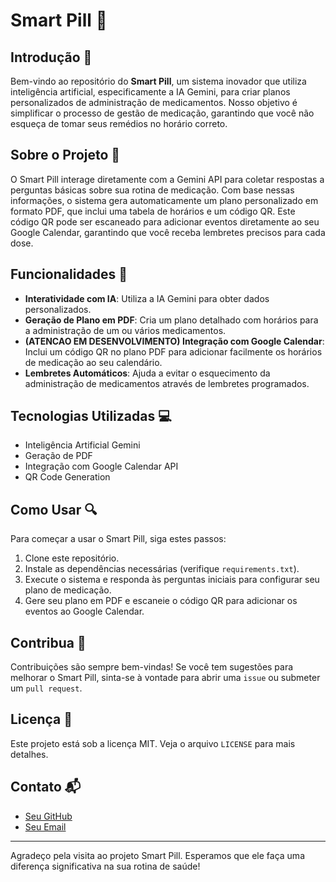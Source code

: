 # Smart Pill 🚀

## Introdução 📘
Bem-vindo ao repositório do **Smart Pill**, um sistema inovador que utiliza inteligência artificial, especificamente a IA Gemini, para criar planos personalizados de administração de medicamentos. Nosso objetivo é simplificar o processo de gestão de medicação, garantindo que você não esqueça de tomar seus remédios no horário correto.

## Sobre o Projeto 🧠
O Smart Pill interage diretamente com a Gemini API para coletar respostas a perguntas básicas sobre sua rotina de medicação. Com base nessas informações, o sistema gera automaticamente um plano personalizado em formato PDF, que inclui uma tabela de horários e um código QR. Este código QR pode ser escaneado para adicionar eventos diretamente ao seu Google Calendar, garantindo que você receba lembretes precisos para cada dose.

## Funcionalidades 🌟
- **Interatividade com IA**: Utiliza a IA Gemini para obter dados personalizados.
- **Geração de Plano em PDF**: Cria um plano detalhado com horários para a administração de um ou vários medicamentos.
- **(ATENCAO EM DESENVOLVIMENTO) Integração com Google Calendar**: Inclui um código QR no plano PDF para adicionar facilmente os horários de medicação ao seu calendário.
- **Lembretes Automáticos**: Ajuda a evitar o esquecimento da administração de medicamentos através de lembretes programados.

## Tecnologias Utilizadas 💻
- Inteligência Artificial Gemini
- Geração de PDF
- Integração com Google Calendar API
- QR Code Generation

## Como Usar 🔍
Para começar a usar o Smart Pill, siga estes passos:
1. Clone este repositório.
2. Instale as dependências necessárias (verifique `requirements.txt`).
3. Execute o sistema e responda às perguntas iniciais para configurar seu plano de medicação.
4. Gere seu plano em PDF e escaneie o código QR para adicionar os eventos ao Google Calendar.

## Contribua 🤝
Contribuições são sempre bem-vindas! Se você tem sugestões para melhorar o Smart Pill, sinta-se à vontade para abrir uma `issue` ou submeter um `pull request`.

## Licença 📄
Este projeto está sob a licença MIT. Veja o arquivo `LICENSE` para mais detalhes.

## Contato 📬
- [Seu GitHub](https://github.com/seu-usuario)
- [Seu Email](mailto:seuemail@exemplo.com)

---

Agradeço pela visita ao projeto Smart Pill. Esperamos que ele faça uma diferença significativa na sua rotina de saúde!

